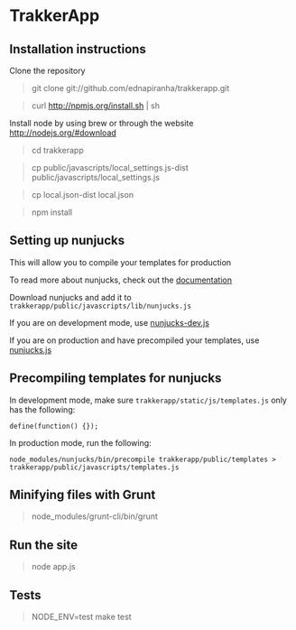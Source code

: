 # TrakkerApp

## Installation instructions

Clone the repository

> git clone git://github.com/ednapiranha/trakkerapp.git

> curl http://npmjs.org/install.sh | sh

Install node by using brew or through the website http://nodejs.org/#download

> cd trakkerapp

> cp public/javascripts/local_settings.js-dist public/javascripts/local_settings.js

> cp local.json-dist local.json

> npm install

## Setting up nunjucks

This will allow you to compile your templates for production

To read more about nunjucks, check out the [documentation](http://nunjucks.jlongster.com)

Download nunjucks and add it to `trakkerapp/public/javascripts/lib/nunjucks.js`

If you are on development mode, use [nunjucks-dev.js](https://github.com/jlongster/nunjucks/blob/master/browser/nunjucks-dev.js)

If you are on production and have precompiled your templates, use [nunjucks.js](https://github.com/jlongster/nunjucks/blob/master/browser/nunjucks.js)

## Precompiling templates for nunjucks

In development mode, make sure `trakkerapp/static/js/templates.js` only has the following:

    define(function() {});

In production mode, run the following:

    node_modules/nunjucks/bin/precompile trakkerapp/public/templates > trakkerapp/public/javascripts/templates.js

## Minifying files with Grunt

> node_modules/grunt-cli/bin/grunt

## Run the site

> node app.js

## Tests

> NODE_ENV=test make test
